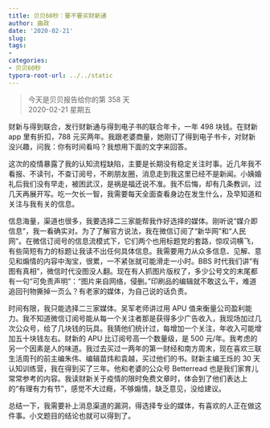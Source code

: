 ```yaml
---
title: 贝贝60秒：要不要买财新通
author: 曲政
date: '2020-02-21'
slug: 
tags:
- 
categories:
- 贝贝60秒
typora-root-url: ../../static
---
```

> 今天是贝贝报告给你的第 358 天   
> 2020-02-21 星期五 

财新与得到联合，发行财新通与得到电子书的联合年卡，一年 498 块钱。在财新 app 里有折扣，788 元买两年。我跟老婆商量，她刚订了得到电子书卡，对财新没兴趣，问我：你有时间看吗？我想用下面的文字来回答。

这次的疫情暴露了我的认知流程缺陷，主要是长期没有稳定关注时事。近几年我不看报、不读刊，不查订阅号，不刷朋友圈，消息走到我这里已经不是新闻。小姨婚礼后我们没有早走，被困武汉，是祸是福还说不准。我不后悔，却有几条教训，过几天再展开写。吃一欠长一智，我需要每天全面查看身边在发生什么，及早知道和关注与我有关的信息。

信息海量，渠道也很多，我要选择二三家能帮我作好选择的媒体。刚听说“媒介即信息”，我一看确实对。为了了解官方说法，我在微信订阅了“新华网”和“人民网”。在微信订阅号的信息流模式下，它们两个也用标题党的套路，惊叹词横飞，有些简短有力的标题让我读不出任何具体信息。我需要用力从众多信息、见解、意见和煽情的内容中淘宝，很累，一不紧张就可能滑走一小时。BBS 时代我们讲“有图有真相”，微信时代没图没人翻。现在有人抓图片版权了，多少公号文的末尾都有一句“可免责声明”：“图片来自网络，侵删。”印刷品的编辑就不敢这么干，难道追回刊物撕掉一页么？有老家的媒体，为自己说的话负责。

时间有限，我只能选择二三家媒体。吴军老师讲过用 APU 值来衡量公司盈利能力。我不知道微信订阅号能从每一个关注者那是获得多少广告收入，我现场加过几次公众号，给了几块钱的玩具。我猜他们统计过，每增加一个关注，年收入可能增加五十块钱左右。财新的 APU 比订阅号高一个数量级，是 500 元/年。我考虑的另一个因素是人的味道。我过去买过一两年的第一财经和南方周末，现在喜欢三联生活周刊的前主编朱伟、编辑苗炜和袁越，买过他们的书。财新主编王烁的 30 天认知训练营，我在得到买了三年。他和老婆的公众号 Betterread 也是我们家育儿常常参考的内容。我读财新关于疫情的限时免费文章时，体会到了他们表达上的“有理有力有节”，感觉不大过瘾，不够煽情，缺乏意见，没给建议。

总结一下，我需要补上消息渠道的漏洞，得选择专业的媒体，有喜欢的人正在做这件事。小文题目的结论也就可以得到了。